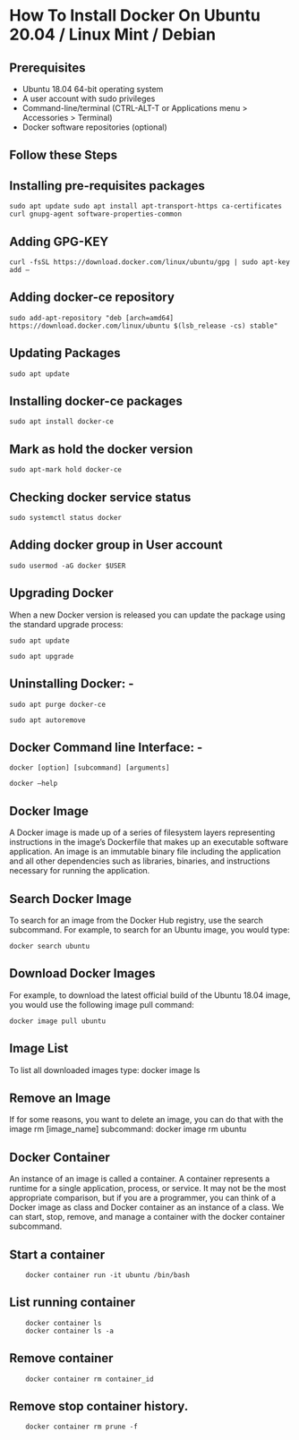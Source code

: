 
# How To Install Docker On Ubuntu 20.04 / Linux Mint / Debian 

## Prerequisites 

- Ubuntu 18.04 64-bit operating system
- A user account with sudo privileges
- Command-line/terminal (CTRL-ALT-T or Applications menu > Accessories > Terminal)
- Docker software repositories (optional)

## Follow these Steps

## Installing pre-requisites packages 

    sudo apt update sudo apt install apt-transport-https ca-certificates curl gnupg-agent software-properties-common

## Adding GPG-KEY

    curl -fsSL https://download.docker.com/linux/ubuntu/gpg | sudo apt-key add –

## Adding docker-ce repository
 
    sudo add-apt-repository "deb [arch=amd64] https://download.docker.com/linux/ubuntu $(lsb_release -cs) stable"

## Updating Packages

	sudo apt update

## Installing docker-ce packages 

	sudo apt install docker-ce

## Mark as hold the docker version 

	sudo apt-mark hold docker-ce

## Checking docker service status 

	sudo systemctl status docker

## Adding docker group in User account 

	sudo usermod -aG docker $USER


##  Upgrading Docker

When a new Docker version is released you can update the package using the standard upgrade process:

	sudo apt update

	sudo apt upgrade

## Uninstalling Docker: -

	sudo apt purge docker-ce

	sudo apt autoremove





## Docker Command line Interface: -

	docker [option] [subcommand] [arguments]

	docker –help 

## Docker Image

A Docker image is made up of a series of filesystem layers representing instructions in the image’s Dockerfile that makes up an executable software application. An image is an immutable binary file including the application and all other dependencies such as libraries, binaries, and instructions necessary for running the application.

## Search Docker Image

To search for an image from the Docker Hub registry, use the search subcommand.
For example, to search for an Ubuntu image, you would type:

	docker search ubuntu

## Download Docker Images

For example, to download the latest official build of the Ubuntu 18.04 image, you would use the following image pull command:

	docker image pull ubuntu

## Image List
To list all downloaded images type:
	docker image ls

## Remove an Image
If for some reasons, you want to delete an image, you can do that with the image rm [image_name] subcommand:
	docker image rm ubuntu

## Docker Container
An instance of an image is called a container. A container represents a runtime for a single application, process, or service.
It may not be the most appropriate comparison, but if you are a programmer, you can think of a Docker image as class and Docker container as an instance of a class.
We can start, stop, remove, and manage a container with the docker container subcommand.

## Start a container

    	docker container run -it ubuntu /bin/bash

## List running container 

    	docker container ls 
    	docker container ls -a 

## Remove container

    	docker container rm container_id 

## Remove stop container history.

    	docker container rm prune -f

